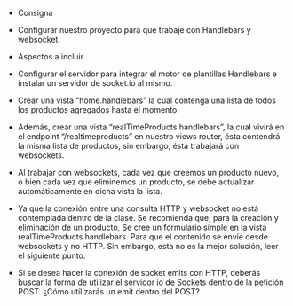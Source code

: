 - Consigna

- Configurar nuestro proyecto para que trabaje con Handlebars y websocket.

- Aspectos a incluir

- Configurar el servidor para integrar el motor de plantillas Handlebars e instalar un servidor de socket.io al mismo.
- Crear una vista “home.handlebars” la cual contenga una lista de todos los productos agregados hasta el momento

- Además, crear una vista “realTimeProducts.handlebars”, la cual vivirá en el endpoint “/realtimeproducts” en
nuestro views router, ésta contendrá la misma lista de productos, sin embargo, ésta trabajará con websockets.

- Al trabajar con websockets, cada vez que creemos un producto nuevo, o bien cada vez que eliminemos un producto, se debe actualizar automáticamente en dicha vista la lista.

- Ya que la conexión entre una consulta HTTP y websocket no está contemplada dentro de la clase. Se recomienda que, para la creación y eliminación de un producto, 
Se cree un formulario simple en la vista  realTimeProducts.handlebars. Para que el contenido se envíe desde websockets y no HTTP. 
Sin embargo, esta no es la mejor solución, leer el siguiente punto.

- Si se desea hacer la conexión de socket emits con HTTP, deberás buscar la forma de utilizar el servidor io de Sockets 
dentro de la petición POST. ¿Cómo utilizarás un emit dentro del POST?
